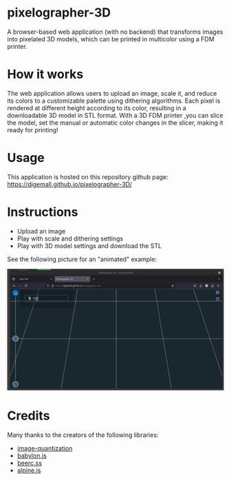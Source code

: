 # pixelographer-3D

A browser-based web application (with no backend) that transforms images into pixelated 3D models, which can be printed in multicolor using a FDM printer.

# How it works

The web application allows users to upload an image, scale it, and reduce its colors to a customizable palette using dithering algorithms.
Each pixel is rendered at different height according to its color, resulting in a downloadable 3D model in STL format.
With a 3D FDM printer ,you can slice the model, set the manual or automatic color changes in the slicer, making it ready for printing!

# Usage

This application is hosted on this repository github page: https://digemall.github.io/pixelographer-3D/

# Instructions

- Upload an image
- Play with scale and dithering settings
- Play with 3D model settings and download the STL

See the following picture for an "animated" example:

![Instructions](imgs/instructions.gif?raw=true "Instructions")

# Credits

Many thanks to the creators of the following libraries:
- [image-quantization](https://github.com/ibezkrovnyi/image-quantization)
- [babylon.js](https://github.com/BabylonJS/Babylon.js)
- [beerc.ss](https://github.com/beercss/beercss)
- [alpine.js](https://github.com/alpinejs/alpine)